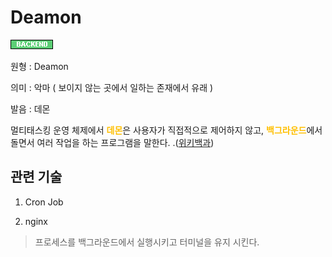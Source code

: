 # Deamon
![Backend](../2TAT1C/Label_Backend.png)

원형 : Deamon

의미  : 악마 ( 보이지 않는 곳에서 일하는 존재에서 유래 )

발음 : 데몬

멀티태스킹 운영 체제에서 <span style="color:#FFBF00; font-weight:bold;">데몬</span>은 사용자가 직접적으로 제어하지 않고, <span style="color:#FFBF00; font-weight:bold;">백그라운드</span>에서 돌면서 여러 작업을 하는 프로그램을 말한다.
.([위키백과](https://ko.wikipedia.org/wiki/%EB%8D%B0%EB%AA%AC_(%EC%BB%B4%ED%93%A8%ED%8C%85)))

## 관련 기술
1. Cron Job

2. nginx
> 프로세스를 백그라운드에서 실행시키고 터미널을 유지 시킨다.